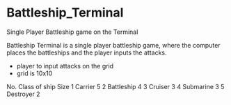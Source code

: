 # Battleship_Terminal

Single Player Battleship game on the Terminal

Battleship Terminal is a single player battleship game, where the computer places the battleships and the player inputs the attacks.

- player to input attacks on the grid
- grid is 10x10

No.	Class of ship	Size
1	Carrier
5
2	Battleship
4
3	Cruiser
3
4	Submarine
3
5	Destroyer
2

